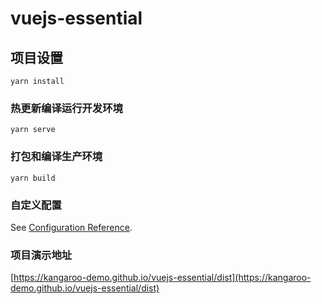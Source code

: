 # vuejs-essential

## 项目设置
```
yarn install
```

### 热更新编译运行开发环境
```
yarn serve
```

### 打包和编译生产环境
```
yarn build
```

### 自定义配置
See [Configuration Reference](https://cli.vuejs.org/config/).

### 项目演示地址
[https://kangaroo-demo.github.io/vuejs-essential/dist](https://kangaroo-demo.github.io/vuejs-essential/dist)
